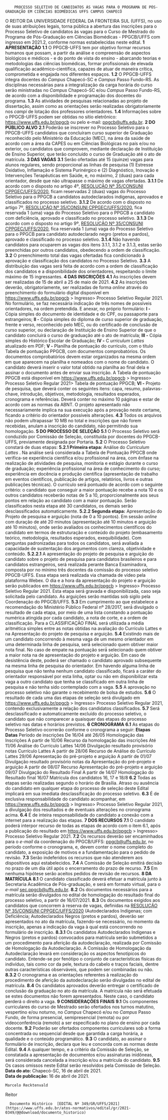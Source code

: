         PROCESSO SELETIVO DE CANDIDATOS ÀS VAGAS PARA O PROGRAMA DE PÓS-GRADUAÇÃO EM CIÊNCIAS BIOMÉDICAS UFFS CAMPUS CHAPECÓ  

 O REITOR DA UNIVERSIDADE FEDERAL DA FRONTEIRA SUL (UFFS), no uso de suas atribuições legais, torna pública a abertura das inscrições para o Processo Seletivo de candidatos às vagas para o Curso de Mestrado do Programa de Pós-Graduação em Ciências Biomédicas - PPGCB/UFFS com ingresso em 2021.2, conforme normas estabelecidas neste edital.  **1 APRESENTAÇÃO** **1.1**  O PPGCB-UFFS tem por objetivo formar recursos humanos que possam, a partir da análise e compreensão de aspectos biológicos e médicos - e do ponto de vista do ensino - abarcando teorias e metodologias das ciências biomédicas, formar profissionais de elevada qualificação acadêmico-científica, capazes de atuar de maneira crítica, comprometida e engajada nos diferentes espaços. **1.2**  O PPGCB-UFFS integra docentes do *Campus*  Chapecó-SC e *Campus*  Passo Fundo-RS. As disciplinas necessárias para a integralização da carga horária do curso serão ministradas no *Campus*  Chapecó-SC e/ou *Campus*  Passo Fundo-RS, de acordo com a disponibilidade e programação dos docentes do programa. **1.3**  As atividades de pesquisas relacionadas ao projeto de dissertação, assim como as orientações serão realizadas obrigatoriamente nos *campi*  de lotação dos professores orientadores. **1.4**  Informações sobre o PPGCB-UFFS podem ser obtidas no sítio eletrônico: <https://www.uffs.edu.br/ppgcb> ou pelo e-mail: ppgcb@uffs.edu.br.  **2 DO PÚBLICO ALVO** **2.1**  Poderão se inscrever no Processo Seletivo para o PPGCB-UFFS candidatos que concluíram curso superior de Graduação reconhecido pelo Ministério da Educação (MEC), na área da saúde de acordo com a área da CAPES ou em Ciências Biológicas no país e/ou no exterior, ou candidatos que comprovem, mediante declaração de Instituição de Ensino Superior, que terão concluído o curso de Graduação até o ato de matrícula.  **3 DAS VAGAS** **3.1**  Serão ofertadas até 15 (quinze) vagas para alunos regulares, sendo proporcional as linhas de pesquisa (1) Estresse Oxidativo, Inflamação e Sistema Purinérgico e (2) Diagnóstico, Inovação e Intervenções Terapêuticas em Saúde, e, no máximo, 2 (duas) para cada orientador, desde que não ultrapasse o máximo de vagas ofertadas. **3.1.1**  De acordo com o disposto no artigo 4º, [RESOLUÇÃO Nº 35/CONSUNI CPPGEC/UFFS/2020](https://www.uffs.edu.br/atos-normativos/resolucao/consunicppgec/2020-0035), ficam reservadas 2 (duas) vagas do Processo Seletivo para o PPGCB a candidatos autodeclarados indígenas, aprovados e classificados no processo seletivo. **3.1.2**  De acordo com o disposto no artigo 7º, [RESOLUÇÃO Nº 35/CONSUNI CPPGEC/UFFS/2020](https://www.uffs.edu.br/atos-normativos/resolucao/consunicppgec/2020-0035), fica reservada 1 (uma) vaga do Processo Seletivo para o PPGCB a candidato com deficiência, aprovado e classificado no processo seletivo. **3.1.3**  De acordo com o disposto no artigo 9º, [RESOLUÇÃO Nº 35/CONSUNI CPPGEC/UFFS/2020](https://www.uffs.edu.br/atos-normativos/resolucao/consunicppgec/2020-0035), fica reservada 1 (uma) vaga do Processo Seletivo para o PPGCB para candidato autodeclarado negro (pretos e pardos), aprovado e classificado no processo seletivo. **3.1.4**  Não havendo candidatos para ocuparem as vagas dos itens 3.1.1, 3.1.2 e 3.1.3, estas serão preenchidas por outros candidatos, obedecendo a ordem de classificação. **3.2**  O preenchimento total das vagas ofertadas fica condicionado à aprovação e classificação dos candidatos no Processo Seletivo. **3.3**  A distribuição das vagas será feita de acordo com a ordem de classificação dos candidatos e a disponibilidade dos orientadores, respeitando o limite máximo de 15 ingressantes.  **4 DAS INSCRIÇÕES** **4.1**  As inscrições devem ser realizadas de 15 de abril a 25 de maio de 2021. **4.2**  As inscrições deverão, obrigatoriamente, ser realizadas de forma *online* através do preenchimento do formulário digital disponível em <https://www.uffs.edu.br/ppgcb> > Ingresso> Processo Seletivo Regular 2021. No formulário, se faz necessária indicação de três nomes de possíveis orientadores, na ordem pretendida. E anexar, no próprio formulário: **I -**  Cópia simples do documento de identidade e do CPF, ou passaporte para estrangeiros; **II -**  Cópia simples do diploma de curso superior de graduação, frente e verso, reconhecido pelo MEC, ou do certificado de conclusão de curso superior, ou declaração de Instituição de Ensino Superior de que o candidato concluirá o curso de graduação até o ato de matrícula; **III -**  Cópia simples do Histórico Escolar de Graduação; **IV -**  C *urriculum Lattes*  atualizado em PDF; **V -**  Planilha de pontuação do currículo, com o título Tabela de pontuação PPGCB, com documentos comprobatórios. Os documentos comprobatórios devem estar organizados na mesma ordem em que aparecem na planilha e nomeados com o nome do candidato. O candidato deverá inserir o valor total obtido na planilha ao final dela e assinar o documento antes de enviar sua inscrição. A Tabela de pontuação PPGCB está disponível em <https://www.uffs.edu.br/ppgcb> > Ingresso> Processo Seletivo Regular 2021> Tabela de pontuação PPGCB; **VI -**  Projeto de pesquisa, que deverá conter os seguintes itens: capa, resumo, palavras-chave, introdução, objetivos, metodologia, resultados esperados, cronograma e referências. Deverá conter no máximo 10 páginas e estar de acordo com as normas da ABNT. O projeto apresentado não necessariamente implica na sua execução após a provação neste certame, ficando a critério do orientador possíveis alterações. **4.3**  Todos os arquivos não podem ultrapassar 10 MB no total e inscrições que não forem recebidas, anulam a inscrição do candidato, não permitindo sua homologação.  **5 DO PROCESSO DE SELEÇÃO** **5.1**  O Processo Seletivo será conduzido por Comissão de Seleção, constituída por docentes do PPGCB-UFFS, previamente designada por Portaria. **5.2**  O Processo Seletivo constará de duas etapas: **5.2.1 Primeira etapa:** Análise do *Curriculum Lattes* . Na análise será́ considerada a Tabela de Pontuação PPGCB onde verifica-se experiência científica e/ou profissional na área, com ênfase na realização de atividades de pesquisa, monitoria e estágio durante o curso de graduação; experiência profissional na área de conhecimento do curso; experiência em docência e produção científica (apresentação de trabalho em eventos científicos, publicação de artigos, relatórios, livros e outras publicações técnicas). O currículo será́ pontuado de acordo com o seguinte critério: o candidato que conseguir a maior pontuação recebe a nota 10 e os outros candidatos receberão notas de 5 a 10, proporcionalmente aos seus pontos em relação ao candidato com a maior pontuação. Serão classificados nesta etapa até 30 candidatos, os demais serão desclassificados automaticamente. **5.2.2 Segunda etapa:** Apresentação do Projeto de pesquisa e arguição (nota de 0 a 10 pontos). Em sessão *online* com duração de até 20 minutos (apresentação até 10 minutos e arguição até 10 minutos), onde serão avaliados os conhecimentos científicos do candidato em termos de estruturação e conteúdo do projeto (embasamento teórico, metodologia, resultados esperados, exequibilidade). Com perguntas padronizadas para todos os candidatos, será́ avaliada a capacidade de sustentação dos argumentos com clareza, objetividade e conteúdo. **5.2.2.1**  A apresentação do projeto de pesquisa e arguição do candidato sobre o projeto de pesquisa para candidatos brasileiros e para candidatos estrangeiros, será realizada perante Banca Examinadora, composta por no mínimo três docentes da comissão do processo seletivo PPGCB-UFFS. Essa etapa será realizada via chamada de vídeo pela plataforma Webex. O dia e a hora da apresentação do projeto e arguição serão publicados em <https://www.uffs.edu.br/ppgcb> > Ingresso> Processo Seletivo Regular 2021. Esta etapa será gravada e disponibilizada, caso seja solicitada pelo candidato. As arguições serão mantidas sob sigilo pela Coordenação do PPGCB/UFFS. **5.3**  Em cumprimento ao que estabelece a recomendação do Ministério Público Federal nº 28/2017, será́ divulgado o resultado de cada etapa, por meio de uma lista constando a pontuação numérica atingida por cada candidato, a nota de corte, e a ordem de classificação. Para a CLASSIFICAÇÃO FINAL será utilizada a média aritmética simples entre as notas obtidas na avaliação do Currículo Lattes e na Apresentação do projeto de pesquisa e arguição. **5.4**  Existindo mais de um candidato concorrendo à mesma vaga de um mesmo orientador em uma determinada linha de pesquisa, será́ selecionado quem obtiver maior nota final. No caso de empate na pontuação será́ selecionado quem obtiver a maior nota na de apresentação do projeto e arguição. Em caso de desistência deste, poderá ser chamado o candidato aprovado subsequente na mesma linha de pesquisa do orientador. Em havendo alguma linha de pesquisa que não tenha nenhum candidato classificado, ficará a caráter do orientador responsável por esta linha, optar ou não em disponibilizar esta vaga a outro candidato que tenha se classificado em outra linha de pesquisa e não tenha sido contemplado com a vaga. **5.5**  A aprovação no processo seletivo não garante o recebimento de bolsa de estudos. **5.6**  O resultado de cada uma das etapas de seleção será divulgado em <https://www.uffs.edu.br/ppgcb> > Ingresso> Processo Seletivo Regular 2021, contendo exclusivamente a relação dos candidatos classificados. **5.7** Será desclassificado e automaticamente excluído do processo seletivo, o candidato que não comparecer a quaisquer das etapas do processo seletivo nas datas e horários previstos.  **6 CRONOGRAMA** **6.1**  As etapas do Processo Seletivo ocorrerão conforme o cronograma a seguir:     **Etapas**   **Datas**     Período de inscrições   De 16/04 até 26/05     Homologação das Inscrições   A partir de 10/06     Recurso da homologação das inscrições   Até 11/06     Análise do Currículo Lattes   14/06     Divulgação resultado provisório notas Currículo Lattes   A partir de 28/06     Recurso de Análise do Currículo Lattes   29/06     Apresentação do pré-projeto e arguição   A partir de 01/07     Divulgação resultado provisório notas da Apresentação do pré-projeto e arguição   A partir de 08/07     Recurso Apresentação do pré-projeto e arguição   09/07     Divulgação do Resultado Final   A partir de 14/07     Homologação do Resultado final   16/07     Matrícula dos candidatos   16, 17 e 18/8     **6.2**  Todas as etapas serão realizadas segundo o horário de Brasília. Atraso ou ausência do candidato em qualquer etapa do processo de seleção deste Edital implicará em sua imediata desclassificação do processo seletivo. **6.3**  É de exclusiva responsabilidade do candidato acompanhar, em <https://www.uffs.edu.br/ppgcb> > Ingresso> Processo Seletivo Regular 2021, a divulgação dos resultados e de eventuais alterações no cronograma acima. **6.4**  É de inteira responsabilidade do candidato a conexão com a internet para a realização das etapas.  **7 DOS RECURSOS** **7.1**  O candidato poderá interpor recurso de todas as etapas de acordo com o item 6.1, após a publicação do resultado em <https://www.uffs.edu.br/ppgcb> > Ingresso> Processo Seletivo Regular 2021. **7.2**  Os recursos deverão ser encaminhados para o *e-mail*  da coordenação do PPGCB/UFFS: ppgcb@uffs.edu.br, no período conforme o cronograma, e, devem conter o nome completo do candidato, a exposição de motivos e a fundamentação para o pedido de revisão. **7.3**  Serão indeferidos os recursos que não atenderem aos dispositivos aqui estabelecidos. **7.4**  A Comissão de Seleção emitirá decisão no prazo de um dia útil após o encerramento do prazo de recurso. **7.5**  Em nenhuma hipótese serão aceitos pedidos de revisão de recursos.  **8 DA MATRÍCULA** **8.1**  O candidato classificado deverá efetuar a matrícula junto à Secretaria Acadêmica de Pós-graduação, e será em formato virtual, para o *e-mail*  sec.ppgcb@uffs.edu.br. **8.2**  Os documentos necessários para a matrícula serão divulgados no edital de homologação do resultado final do processo seletivo, a partir de 16/07/2021. **8.3**  Os documentos exigidos aos candidatos que concorrem à reserva de vagas, definidas na [RESOLUÇÃO Nº 35/CONSUNI CPPGEC/UFFS/2020](https://www.uffs.edu.br/atos-normativos/resolucao/consunicppgec/2020-0035) (Autodeclarados Indígenas; com Deficiência; Autodeclarados Negros (pretos e pardos), deverão ser apresentados no ato da matrícula, fazendo-se necessário, no momento da inscrição, apenas a indicação da vaga à qual está concorrendo no formulário de inscrição. **8.3.1**  Os candidatos Autodeclarados Indígenas e Negros (pretos e pardos) convocados para matrícula serão submetidos a um procedimento para aferição da autodeclaração, realizada por Comissão de Homologação da Autodeclaração. A Comissão de Homologação da Autodeclaração levará em consideração os aspectos fenotípicos do candidato. Entende-se por fenótipo o conjunto de características físicas do indivíduo, tais como cor da pele, textura do cabelo e traços faciais, dentre outras características observáveis, que podem ser combinadas ou não. **8.3.2**  O cronograma e as orientações referentes à realização do procedimento de aferição da autodeclaração serão divulgadas no edital de matrícula. **8.4**  Os candidatos aprovados deverão entregar o certificado de conclusão da graduação no ato da matrícula. A matrícula não será́ efetuada se estes documentos não forem apresentados. Neste caso, o candidato perderá o direito a vaga.  **9 CONSIDERAÇÕES FINAIS** **9.1**  Os componentes curriculares do curso de Mestrado serão ofertados nos turnos matutino, vespertino e/ou noturno, no *Campus*  Chapecó e/ou no *Campus*  Passo Fundo, de forma presencial, semipresencial (remota) ou por videoconferência (remoto) a ser especificado no plano de ensino por cada docente. **9.2**  Poderão ser ofertados componentes curriculares sob a forma concentrada ou sequencial desde que garantida a carga horária, a qualidade e o conteúdo programático. **9.3**  O candidato, ao assinar o formulário de inscrição, declara que leu e concorda com as normas deste Edital. **9.4**  A qualquer tempo, e a critério da Comissão de Seleção, se constatada a apresentação de documentos e/ou assinaturas inidôneas, será considerada cancelada a inscrição e/ou a matrícula do candidato. **9.5**  Os casos omissos neste Edital serão resolvidos pela Comissão de Seleção.        **Data do ato:** Chapecó-SC, 16 de abril de 2021.   
 **Data de publicação:**  16 de abril de 2021. 

    Marcelo Recktenvald   
 Reitor 

      Documento Histórico  [EDITAL Nº 349/GR/UFFS/2021](https://www.uffs.edu.br/atos-normativos/edital/gr/2021-0349/@@download/documento_historico)     
      